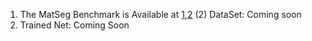 1) The MatSeg Benchmark is Available at [1](https://icedrive.net/s/zxi6PyBkPuRjFBzu64aBFt4tyhDZ),[2](https://e.pcloud.link/publink/show?code=XZDsGnZ3ERMX76L5dYLzfnPTch8fYRtlRXV)
(2) DataSet: Coming soon
3) Trained Net: Coming Soon
